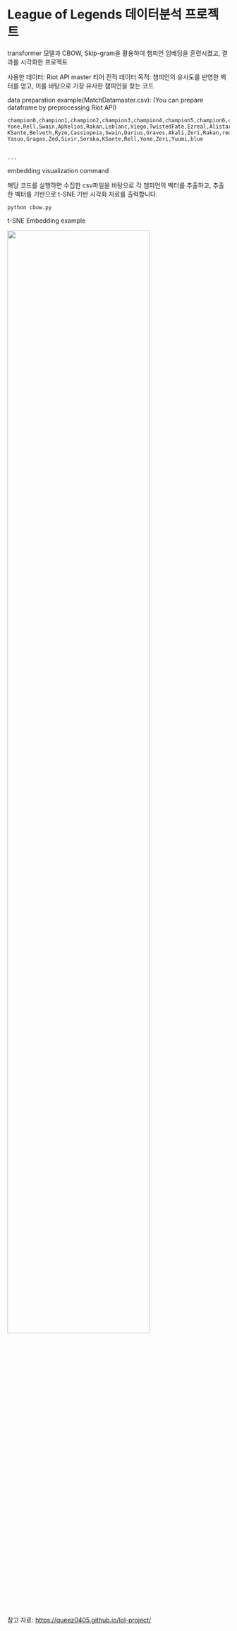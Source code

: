 # League of Legends 데이터분석 프로젝트

transformer 모델과
CBOW, Skip-gram을 활용하여 챔피언 임베딩을 훈련시켰고, 결과를 시각화한 프로젝트


사용한 데이터: Riot API master 티어 전적 데이터
목적: 챔피언의 유사도를 반영한 벡터를 얻고, 이를 바탕으로 가장 유사한 챔피언을 찾는 코드


data preparation example(MatchDatamaster.csv):
(You can prepare dataframe by preprocessing Riot API)

```
champion0,champion1,champion2,champion3,champion4,champion5,champion6,champion7,champion8,champion9,winner
Yone,Rell,Swain,Aphelios,Rakan,Leblanc,Viego,TwistedFate,Ezreal,Alistar,red
KSante,Belveth,Ryze,Cassiopeia,Swain,Darius,Graves,Akali,Zeri,Rakan,red
Yasuo,Gragas,Zed,Sivir,Soraka,KSante,Rell,Yone,Zeri,Yuumi,blue


...
```


embedding visualization command


해당 코드를 실행하면 수집한 csv파일을 바탕으로 각 챔피언의 벡터를 추출하고, 추출한 벡터를 기반으로 t-SNE 기반 시각화 자료를 출력합니다.


```
python cbow.py
```

t-SNE Embedding example


<img width="80%" src="https://github.com/Leehongseok-code/RiotAI/assets/52267586/c2a9cf0b-ab2f-4f72-8a33-e5c60a35e5a7"/>



참고 자료: https://queez0405.github.io/lol-project/
